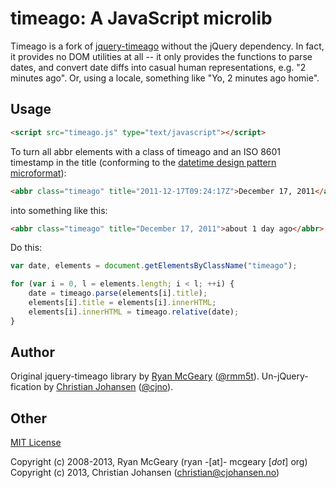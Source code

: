 # timeago: A JavaScript microlib

Timeago is a fork of [jquery-timeago](https://github.com/rmm5t/jquery-timeago)
without the jQuery dependency. In fact, it provides no DOM utilities at all --
it only provides the functions to parse dates, and convert date diffs into
casual human representations, e.g. "2 minutes ago". Or, using a locale,
something like "Yo, 2 minutes ago homie".

## Usage

```html
<script src="timeago.js" type="text/javascript"></script>
```

To turn all abbr elements with a class of timeago and an ISO 8601
timestamp in the title (conforming to the
[datetime design pattern microformat](http://microformats.org/wiki/datetime-design-pattern)):

```html
<abbr class="timeago" title="2011-12-17T09:24:17Z">December 17, 2011</abbr>
```

into something like this:

```html
<abbr class="timeago" title="December 17, 2011">about 1 day ago</abbr>
```

Do this:

```js
var date, elements = document.getElementsByClassName("timeago");

for (var i = 0, l = elements.length; i < l; ++i) {
    date = timeago.parse(elements[i].title);
    elements[i].title = elements[i].innerHTML;
    elements[i].innerHTML = timeago.relative(date);
}
```

## Author

Original jquery-timeago library by [Ryan McGeary](http://ryan.mcgeary.org) ([@rmm5t](http://twitter.com/rmm5t)).
Un-jQuery-fication by [Christian Johansen](http://cjohansen.no) ([@cjno](http://twitter.com/cjno)).

## Other

[MIT License](http://www.opensource.org/licenses/mit-license.php)

Copyright (c) 2008-2013, Ryan McGeary (ryan -[at]- mcgeary [*dot*] org)<br>
Copyright (c) 2013, Christian Johansen (christian@cjohansen.no)
